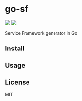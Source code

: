 # go-sf

![](https://img.shields.io/badge/license-MIT-blue.svg)
![](https://api.travis-ci.org/msbu-tech/go-sf.svg)

Service Framework generator in Go

## Install

## Usage

## License

MIT